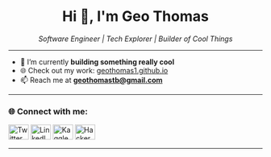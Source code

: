 <h1 align="center">Hi 👋, I'm Geo Thomas</h1>

<p align="center">
  <i>Software Engineer | Tech Explorer | Builder of Cool Things</i>
</p>

---

- 🚀 I’m currently **building something really cool**
- 🌐 Check out my work: [geothomas1.github.io](https://geothomas1.github.io)
- 📫 Reach me at **geothomastb@gmail.com**

---

<h3 align="left">🌐 Connect with me:</h3>
<p align="left">
  <a href="https://twitter.com/ggeothomas" target="_blank"><img src="https://raw.githubusercontent.com/rahuldkjain/github-profile-readme-generator/master/src/images/icons/Social/twitter.svg" alt="Twitter" height="30" width="40" /></a>
  <a href="https://linkedin.com/in/geo-thomas-1b1118138" target="_blank"><img src="https://raw.githubusercontent.com/rahuldkjain/github-profile-readme-generator/master/src/images/icons/Social/linked-in-alt.svg" alt="LinkedIn" height="30" width="40" /></a>
  <a href="https://kaggle.com/geothomas" target="_blank"><img src="https://raw.githubusercontent.com/rahuldkjain/github-profile-readme-generator/master/src/images/icons/Social/kaggle.svg" alt="Kaggle" height="30" width="40" /></a>
  <a href="https://www.hackerrank.com/geo_thomas" target="_blank"><img src="https://raw.githubusercontent.com/rahuldkjain/github-profile-readme-generator/master/src/images/icons/Social/hackerrank.svg" alt="HackerRank" height="30" width="40" /></a>
</p>

---
